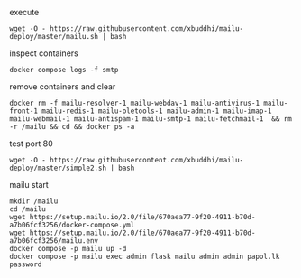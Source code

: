 execute
```console
wget -O - https://raw.githubusercontent.com/xbuddhi/mailu-deploy/master/mailu.sh | bash
```

inspect containers
```console
docker compose logs -f smtp
```

remove containers and clear
```console
docker rm -f mailu-resolver-1 mailu-webdav-1 mailu-antivirus-1 mailu-front-1 mailu-redis-1 mailu-oletools-1 mailu-admin-1 mailu-imap-1 mailu-webmail-1 mailu-antispam-1 mailu-smtp-1 mailu-fetchmail-1  && rm -r /mailu && cd && docker ps -a
```

test port 80
```console
wget -O - https://raw.githubusercontent.com/xbuddhi/mailu-deploy/master/simple2.sh | bash
```

mailu start
```console
mkdir /mailu
cd /mailu
wget https://setup.mailu.io/2.0/file/670aea77-9f20-4911-b70d-a7b06fcf3256/docker-compose.yml
wget https://setup.mailu.io/2.0/file/670aea77-9f20-4911-b70d-a7b06fcf3256/mailu.env
docker compose -p mailu up -d
docker compose -p mailu exec admin flask mailu admin admin papol.lk password
```